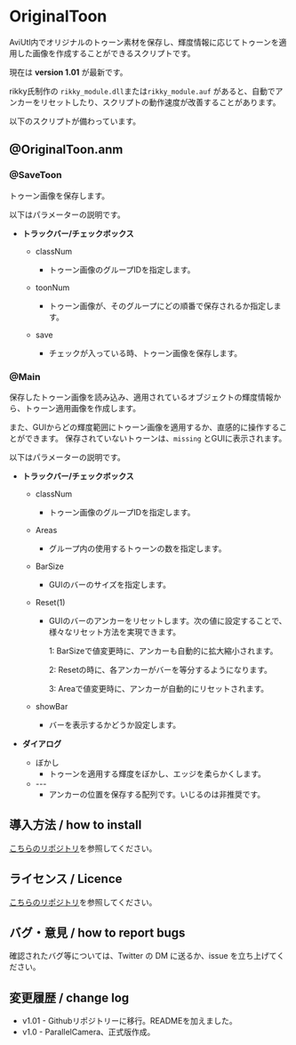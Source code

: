 # OriginalToon

AviUtl内でオリジナルのトゥーン素材を保存し、輝度情報に応じてトゥーンを適用した画像を作成することができるスクリプトです。

現在は **version 1.01** が最新です。

rikky氏制作の `rikky_module.dll`または`rikky_module.auf` があると、自動でアンカーをリセットしたり、スクリプトの動作速度が改善することがあります。

以下のスクリプトが備わっています。

## @OriginalToon.anm

### @SaveToon

トゥーン画像を保存します。

以下はパラメーターの説明です。

- **トラックバー/チェックボックス**
  - classNum
    
    - トゥーン画像のグループIDを指定します。
    
  - toonNum
    - トゥーン画像が、そのグループにどの順番で保存されるか指定します。
    
  - save
    - チェックが入っている時、トゥーン画像を保存します。
    
  

### @Main

保存したトゥーン画像を読み込み、適用されているオブジェクトの輝度情報から、トゥーン適用画像を作成します。

また、GUIからどの輝度範囲にトゥーン画像を適用するか、直感的に操作することができます。
保存されていないトゥーンは、`missing` とGUIに表示されます。

以下はパラメーターの説明です。

- **トラックバー/チェックボックス**
  - classNum

    - トゥーン画像のグループIDを指定します。

  - Areas

    - グループ内の使用するトゥーンの数を指定します。

  - BarSize

    - GUIのバーのサイズを指定します。

  - Reset(1)

    - GUIのバーのアンカーをリセットします。次の値に設定することで、様々なリセット方法を実現できます。

      1: BarSizeで値変更時に、アンカーも自動的に拡大縮小されます。

      2: Resetの時に、各アンカーがバーを等分するようになります。

      3: Areaで値変更時に、アンカーが自動的にリセットされます。

  - showBar

    - バーを表示するかどうか設定します。

- **ダイアログ**

  - ぼかし
    - トゥーンを適用する輝度をぼかし、エッジを柔らかくします。
  - \-\-\-
    - アンカーの位置を保存する配列です。いじるのは非推奨です。

## 導入方法 / how to install

[こちらのリポジトリ](https://github.com/Aodaruma/Aodaruma-AviUtl-Script)を参照してください。

## ライセンス / Licence

[こちらのリポジトリ](https://github.com/Aodaruma/Aodaruma-AviUtl-Script)を参照してください。

## バグ・意見 / how to report bugs

確認されたバグ等については、Twitter の DM に送るか、issue を立ち上げてください。

## 変更履歴 / change log

- v1.01 - Githubリポジトリーに移行。READMEを加えました。
- v1.0 - ParallelCamera、正式版作成。
